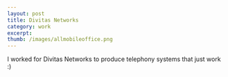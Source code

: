 ```yaml
---
layout: post
title: Divitas Networks 
category: work
excerpt: 
thumb: /images/allmobileoffice.png
---
```


<div class="txt">
<p>I worked for Divitas Networks to produce telephony systems that just work :)</p>
</div>
